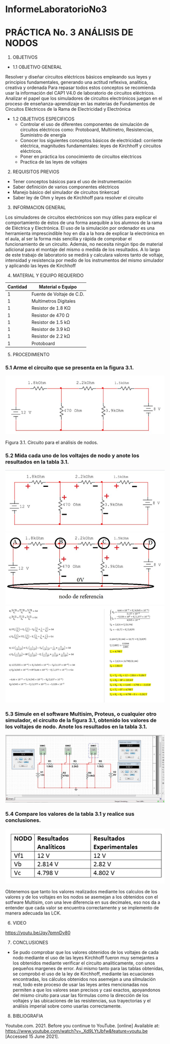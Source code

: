 InformeLaboratorioNo3
==========================
# PRÁCTICA No. 3 ANÁLISIS DE NODOS
1. OBJETIVOS
* 1.1 OBJETIVO GENERAL

Resolver y diseñar circuitos eléctricos básicos empleando sus leyes y principios fundamentales, generando una actitud reflexiva, analítica, creativa y ordenada 
Para repasar todos estos conceptos se recomienda usar la información del CAP1 V4.0 de laboratorio de circuitos eléctricos. Analizar el papel que los simuladores de circuitos electrónicos juegan en el proceso de enseñanza-aprendizaje en las materias de Fundamentos de Circuitos Eléctricos de la Rama de Electricidad y Electrónica

* 1.2 OBJETIVOS ESPECIFICOS
  * Controlar el uso de diferentes componentes de simulación de circuitos eléctricos como: Protoboard, Multímetro, Resistencias, Suministro de energía  
  * Conocer los siguientes conceptos básicos de electricidad: corriente eléctrica, magnitudes fundamentales: leyes de Kirchhoff y circuitos eléctricos.
  * Poner en práctica los conocimiento de circuitos eléctricos 
  * Practica de las leyes de voltajes 

2. REQUISITOS PREVIOS
  * Tener conceptos  básicos para el uso  de instrumentación 
  * Saber definición de varios componentes eléctricos 
  * Manejo básico del simulador de circuitos tinkercad
  * Saber ley de Ohm y leyes de Kirchhoff para resolver el circuito 
  
3. INFORMACION GENERAL 

Los simuladores de circuitos electrónicos son muy útiles para explicar el comportamiento de éstos de una forma asequible a los alumnos de la rama de Eléctrica y Electrónica.
El uso de la simulación por ordenador es una herramienta imprescindible hoy en día a la hora de explicar la electrónica en el aula, al ser la forma más sencilla y rápida de comprobar el funcionamiento de un circuito. Además, no necesita ningún tipo de material adicional para el montaje del mismo o medida de los resultados. A lo largo de este trabajo de laboratorio se medirá y calculara valores tanto de voltaje, intensidad y resistencia por medio de los instrumentos del mismo simulador y aplicando las leyes de Kirchhoff

4. MATERIAL Y EQUIPO REQUERIDO

| Cantidad | Material o Equipo | 
| --------- | --------- | 
| 1 | Fuente de Voltaje de C.D. | 
| 1 | Multímetros Digitales | 
| 1 | Resistor de 1.8 KΩ |
| 1 | Resistor de 470 Ω | 
| 1 | Resistor de 1.5 kΩ | 
| 1 | Resistor de 3.9 kΩ |
| 1 | Resistor de 2.2 kΩ |
| 1 | Protoboard | 

5. PROCEDIMIENTO

### 5.1 Arme el circuito que se presenta en la figura 3.1.

 ![Screenshot](LaboratorioNo3/1.jpg)
 
Figura 3.1. Circuito para el análisis de nodos.
 
### 5.2 Mida cada uno de los voltajes de nodo y anote los resultados en la tabla 3.1.

![Screenshot](LaboratorioNo3/2.jpg)
![Screenshot](LaboratorioNo3/3.jpg)
![Screenshot](LaboratorioNo3/4.jpg)
 
### 5.3 Simule en el software Multisim, Proteus, o cualquier otro simulador, el circuito de la figura 3.1, obtenido los valores de los voltajes de nodo. Anote los resultados en la tabla 3.1.
 
![Screenshot](LaboratorioNo3/5.jpg)

### 5.4 Compare los valores de la tabla 3.1 y realice sus conclusiones.

![Screenshot](LaboratorioNo3/6.jpg)

Obtenemos que tanto los valores realizados mediante los calculos de los valores y  de los voltajes en los nodos se asemejan a los obtenidos con el sotfware Multisim, con una leve diferencia en sus decimales, eso nos da a entender que cada valor se encuentra correctamente y se implemento de manera adecuada las LCK.

6. VIDEO

https://youtu.be/Jqy7pmnDv80

7. CONCLUSIONES

 - Se pudo comprobar que los valores obtenidos de los voltajes de cada nodo  mediante el uso de las leyes Kirchhoff fueron muy semejantes a los obtenidos mediante verificar el circuito analiticamente, con unos pequeños margenes de error.
Asi mismo tanto para las tablas obtenidas, se comprobó el uso de la ley de Kirchhoff, mediante las ecuaciones encontradas, los cálculos obtenidos nos asemejan a una silmulación real, todo este proceso de usar las leyes antes mencionadas nos permiten a que los valores sean precisos y casi exactos, apoyandonos del mismo ciruito para usar las fórmulas como la dirección de los voltajes y las ubicaciones de las resistencias, sus trayectorias y el análisis imperial sobre como usarlas correctamente.

8. BIBLIOGRAFIA

Youtube.com. 2021. Before you continue to YouTube. [online] Available at: <https://www.youtube.com/watch?v=_Xd9LYtJbfw&feature=youtu.be> [Accessed 15 June 2021].

